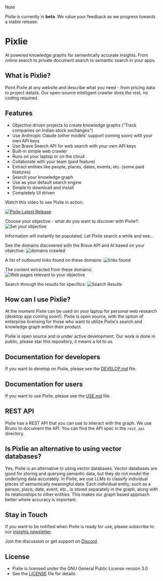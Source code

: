 > [!NOTE]  
> Pixlie is currently in **beta**. We value your feedback as we progress towards a stable release.

# Pixlie

AI powered knowledge graphs for semantically accurate insights. From online search to private document search to semantic search in your apps.

## What is Pixlie?

Point Pixlie at any website and describe what you need - from pricing data to project details. Our open-source intelligent crawler does the rest, no coding required.

## Features

- Objective driven projects to create knowledge graphs ("Track companies on Indian stock exchanges")
- Use Anthropic Claude (other models' support coming soon) with your own API keys
- Use Brave Search API for web search with your own API keys
- Built-in simple web crawler
- Runs on your laptop or on the cloud
- Collaborate with your team (paid feature)
- Extract entities like people, places, dates, events, etc. (some paid features)
- Search your knowledge graph
- Use as your default search engine
- Simple to download and install
- Completely UI driven


Watch this video to see Pixlie in action:

[![Pixlie Latest Release](https://img.youtube.com/vi/mF9KuFYNF4s/0.jpg)](https://www.youtube.com/watch?v=mF9KuFYNF4s)

Choose your objective - what do you want to discover with Pixlie?:
![Set your objective](https://pixlie.com/images/screenshots/pixlie-screenshot-objective.png)

Information will instantly be populated. Let Pixlie search a while and see...


See the domains discovered with the Brave API and AI based on your objective:
![domains crawled](https://pixlie.com/images/screenshots/pixlie-screenshot-domains.png?v=2)

A list of outbound links found on these domains:
![links found](https://pixlie.com/images/screenshots/pixlie-screenshot-links.png?v=2)

The content extracted from these domains:
![Web pages relevant to your objective](https://pixlie.com/images/screenshots/pixlie-screenshot-webpages.png)

Search through the results for specifics:
![Search Results](https://pixlie.com/images/screenshots/pixlie-screenshot-search-resultsv0-2-0.png)

## How can I use Pixlie?

At the moment Pixlie can be used on your laptop for personal web research (desktop app coming soon!). Pixlie is open source, with the option of enterprise licensing for those who want to utilize Pixlie's search and knowledge graph within their product. 

Pixlie is open source and is under active development. Our work is done in public, please star this repository, it
means a lot to us.

## Documentation for developers

If you want to develop on Pixlie, please see the [DEVELOP.md](DEVELOP.md) file.

## Documentation for users

If you want to use Pixlie, please see the [USE.md](USE.md) file.

## REST API

Pixlie has a REST API that you can use to interact with the graph. We use Bruno to document the API.
You can find the API spec in the `rest_api` directory.

## Is Pixlie an alternative to using vector databases?

Yes, Pixlie is an alternative to using vector databases. Vector databases are good for storing and querying semantic
data, but they do not model the underlying data accurately. In Pixlie, we use LLMs to classify individual pieces of
semantically meaningful data. Each individual entity, such as a person, place, date, event, etc., is stored separately in the graph,
along with its relationships to other entities. This makes our graph based approach better where accuracy is important.

## Stay in Touch

If you want to be notified when Pixlie is ready for use, please subscribe to
our [insights newsletter](https://pixlie.com/insights).

Join the discussion or get support on [Discord](https://discord.gg/5W9U9RPTGp).

## License

- Pixlie is licensed under the GNU General Public License version 3.0
- See the [LICENSE](LICENSE) file for details

